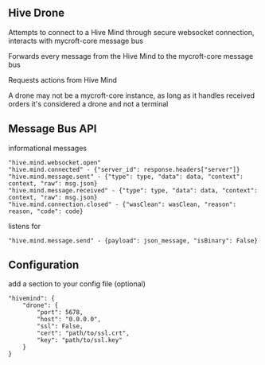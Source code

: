 ## Hive Drone

Attempts to connect to a Hive Mind through secure websocket connection, interacts with mycroft-core message bus

Forwards every message from the Hive Mind to the mycroft-core message bus

Requests actions from Hive Mind

A drone may not be a mycroft-core instance, as long as it handles received orders it's considered a drone and not a terminal


## Message Bus API

informational messages

    "hive.mind.websocket.open"
    "hive.mind.connected" - {"server_id": response.headers["server"]}
    "hive.mind.message.sent" - {"type": type, "data": data, "context": context, "raw": msg.json}
    "hive.mind.message.received" - {"type": type, "data": data, "context": context, "raw": msg.json}
    "hive.mind.connection.closed" - {"wasClean": wasClean, "reason": reason, "code": code}

listens for

    "hive.mind.message.send" - {payload": json_message, "isBinary": False}


## Configuration

add a section to your config file (optional)

    "hivemind": {
        "drone": {
            "port": 5678,
            "host": "0.0.0.0",
            "ssl": False,
            "cert": "path/to/ssl.crt",
            "key": "path/to/ssl.key"
        }
    }